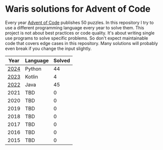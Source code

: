 # Waris solutions for Advent of Code

Every year [Advent of Code](https://adventofcode.com/) publishes 50 puzzles.
In this repository I try to use a different programming language every year to solve them.
This project is not about best practices or code quality.
It's about writing single use programs to solve specific problems.
So don't expect maintainable code that covers edge cases in this repository.
Many solutions will probably even break if you change the input slightly.

| Year                   | Language | Solved |
|------------------------|----------|--------|
| [2024](2024/Readme.md) | Python   | 44     |
| [2023](2023/Readme.md) | Kotlin   | 4      |
| [2022](2022/Readme.md) | Java     | 45     |
| 2021                   | TBD      | 0      |
| 2020                   | TBD      | 0      |
| 2019                   | TBD      | 0      |
| 2018                   | TBD      | 0      |
| 2017                   | TBD      | 0      |
| 2016                   | TBD      | 0      |
| 2015                   | TBD      | 0      |
